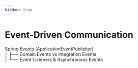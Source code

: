 ```yaml
---
hidden: true
---
```


# Event-Driven Communication

Spring Events (ApplicationEventPublisher)\
│ ├── Domain Events vs Integration Events\
│ └── Event Listeners & Asynchronous Events
